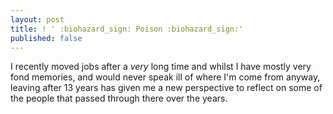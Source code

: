 ```yaml
---
layout: post
title: ! ' :biohazard_sign: Poison :biohazard_sign:'
published: false
---
```


I recently moved jobs after a _very_ long time and whilst I have mostly very fond memories, and would never speak ill of where I'm come from anyway, leaving after 13 years has given me a new perspective to reflect on some of the people that passed through there over the years.